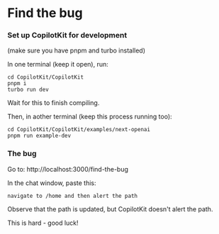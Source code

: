 # Find the bug

### Set up CopilotKit for development

(make sure you have pnpm and turbo installed)

In one terminal (keep it open), run:

```
cd CopilotKit/CopilotKit
pnpm i
turbo run dev
```

Wait for this to finish compiling.

Then, in aother terminal (keep this process running too):

```
cd CopilotKit/CopilotKit/examples/next-openai
pnpm run example-dev
```

### The bug

Go to: http://localhost:3000/find-the-bug

In the chat window, paste this:

```
navigate to /home and then alert the path
```

Observe that the path is updated, but CopilotKit doesn't alert the path.

This is hard - good luck!
